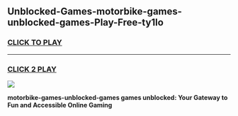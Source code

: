 
## Unblocked-Games-motorbike-games-unblocked-games-Play-Free-ty1lo
<h3>
<a href="https://premium76.site?title=motorbike-games-unblocked-games&ref=20M">CLICK TO PLAY</a></h3>
<hr>

<h3>
<a href="https://premium76.site?title=motorbike-games-unblocked-games&ref=20M">CLICK 2 PLAY</a>
  
</h3>

<a href="https://premium76.site?title=motorbike-games-unblocked-games&ref=19M"><img src="https://clearcache.store/games.png"></a>


**motorbike-games-unblocked-games games unblocked: Your Gateway to Fun and Accessible Online Gaming**
